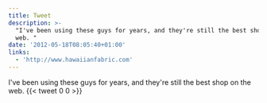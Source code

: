 ```yaml
---
title: Tweet
description: >-
  "I've been using these guys for years, and they're still the best shop on the
  web. "
date: '2012-05-18T08:05:40+01:00'
links:
  - 'http://www.hawaiianfabric.com'
---
```

I've been using these guys for years, and they're still the best shop on the web. 
      {{< tweet 0 0 >}}
    
